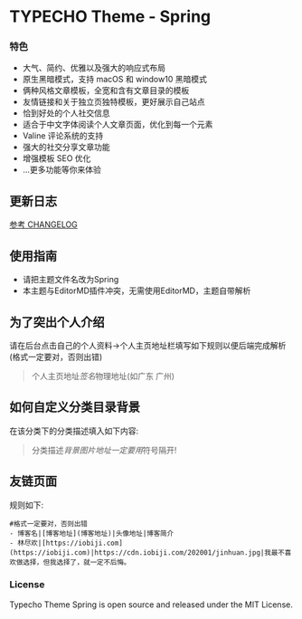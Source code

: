 # TYPECHO Theme - Spring
### 特色
- 大气、简约、优雅以及强大的响应式布局
- 原生黑暗模式，支持 macOS 和 window10 黑暗模式
- 俩种风格文章模板，全宽和含有文章目录的模板
- 友情链接和关于独立页独特模板，更好展示自己站点
- 恰到好处的个人社交信息
- 适合于中文字体阅读个人文章页面，优化到每一个元素
- Valine 评论系统的支持
- 强大的社交分享文章功能
- 增强模板 SEO 优化
- ...更多功能等你来体验

## 更新日志
[参考 CHANGELOG](./CHANGELOG.md)

## 使用指南
* 请把主题文件名改为Spring
* 本主题与EditorMD插件冲突，无需使用EditorMD，主题自带解析
## 为了突出个人介绍
请在后台点击自己的个人资料->个人主页地址栏填写如下规则以便后端完成解析(格式一定要对，否则出错)
> 个人主页地址$签名$物理地址(如广东 广州)
## 如何自定义分类目录背景
在该分类下的分类描述填入如下内容:
> 分类描述$背景图片地址
> 一定要用$符号隔开!
## 友链页面
规则如下:
```
#格式一定要对，否则出错
- 博客名|[博客地址](博客地址)|头像地址|博客简介
- 林尽欢|[https://iobiji.com](https://iobiji.com)|https://cdn.iobiji.com/202001/jinhuan.jpg|我最不喜欢做选择，但我选择了，就一定不后悔。
```


### License

Typecho Theme Spring is open source and released under the MIT License.
